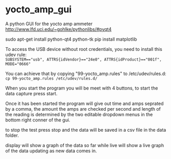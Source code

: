 # yocto_amp_gui
A python GUI for the yocto amp ammeter 
http://www.lfd.uci.edu/~gohlke/pythonlibs/#pyqt4

sudo apt-get install python-qt4 python-tk
pip install matplotlib

To access the USB device without root credentials, you need to install this udev rule:  
`SUBSYSTEM=="usb", ATTRS{idVendor}=="24e0", ATTRS{idProduct}=="001f", MODE="0666"`

You can achieve that by copying "99-yocto_amp.rules" to /etc/udev/rules.d:  
`cp 99-yocto_amp.rules /etc/udev/rules.d/`

When you start the program you will be meet with 4 buttons, to start the data capture press start.

Once it has been started the program will give out time and amps seprated by a comma, the amount the amps are checked per second and length of the reading is determined by the two editable dropdown menus in the bottom right conner of the gui.

to stop the test press stop and the data will be saved in a csv file in the data folder.

display will show a graph of the data so far while live will show a live graph of the data updating as new data comes in.
